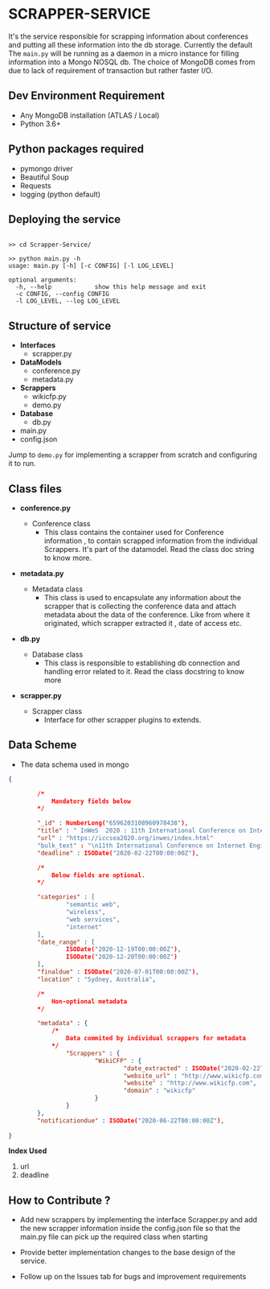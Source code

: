 # SCRAPPER-SERVICE

It's the service responsible for scrapping information about conferences and putting all these information into the db storage. Currently the default The `main.py` will be running as a daemon in a micro instance for filling information into a Mongo NOSQL db. The choice of MongoDB comes from due to lack of requirement of transaction but rather faster I/O.    



## Dev Environment Requirement
*   Any MongoDB installation (ATLAS / Local)
*   Python 3.6+

## Python packages required
* pymongo driver
* Beautiful Soup
* Requests
* logging (python default)


## Deploying the service

```shell

>> cd Scrapper-Service/

>> python main.py -h
usage: main.py [-h] [-c CONFIG] [-l LOG_LEVEL]

optional arguments:
  -h, --help            show this help message and exit
  -c CONFIG, --config CONFIG
  -l LOG_LEVEL, --log LOG_LEVEL
```

## Structure of service
*   **Interfaces**
    * scrapper.py
*   **DataModels**
    * conference.py
    * metadata.py
*   **Scrappers**
    *   wikicfp.py
    *   demo.py
*   **Database**
    *   db.py 
*   main.py
*   config.json

Jump to `demo.py` for implementing a scrapper from scratch and configuring it to run. 



## Class files

*   **conference.py**   
    *   Conference class
        *   This class contains the container used for Conference information , to contain scrapped information from the individual Scrappers. It's part of the datamodel. Read the class doc string to know more.
*   **metadata.py**
    * Metadata class
        * This class is used to encapsulate any information about the scrapper that is collecting the conference data and attach metadata about the data of the conference. Like from where it originated, which scrapper extracted it , date of access etc.

*   **db.py**
    *   Database class
        *   This class is responsible to establishing db connection and handling error related to it. Read the class docstring to know more

*   **scrapper.py**
    *   Scrapper class
        * Interface for other scrapper plugins to extends.

## Data Scheme

* The data schema used in mongo

```json
{

        /*
            Mandatory fields below
        */

        "_id" : NumberLong("6596203108960978438"),
        "title" : " InWeS  2020 : 11th International Conference on Internet Engineering & Web Services",
        "url" : "https://iccsea2020.org/inwes/index.html"
        "bulk_text" : "\n11th International Conference on Internet Engineering & Web Services (InWeS 2020) December 19 ~ .... ",
        "deadline" : ISODate("2020-02-22T00:00:00Z"),

        /*
            Below fields are optional.
        */

        "categories" : [
                "semantic web",
                "wireless",
                "web services",
                "internet"
        ],
        "date_range" : [
                ISODate("2020-12-19T00:00:00Z"),
                ISODate("2020-12-20T00:00:00Z")
        ],
        "finaldue" : ISODate("2020-07-01T00:00:00Z"),
        "location" : "Sydney, Australia",

        /*
            Non-optional metadata
        */

        "metadata" : {
            /*
                Data commited by individual scrappers for metadata
            */      
                "Scrappers" : {
                        "WikiCFP" : {
                                "date_extracted" : ISODate("2020-02-22T22:29:21.272Z"),
                                "website_url" : "http://www.wikicfp.com/cfp/servlet/event.showcfp?eventid=88588&copyownerid=46167",
                                "website" : "http://www.wikicfp.com",
                                "domain" : "wikicfp"
                        }
                }
        },
        "notificationdue" : ISODate("2020-06-22T00:00:00Z"),
        
}

```

**Index Used**   
1. url 
2. deadline



## How to Contribute ?

* Add new scrappers by implementing the interface Scrapper.py and add the new scrapper information inside the config.json file so that the main.py file can pick up the required class when starting

* Provide better implementation changes to the base design of the service.

* Follow up on the Issues tab for bugs and improvement requirements



